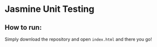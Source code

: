 # Jasmine Unit Testing

## How to run:
Simply download the repository and open ``index.html`` and there you go!
